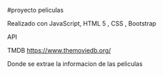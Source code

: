 #proyecto peliculas 

Realizado con JavaScript, HTML 5 , CSS , Bootstrap 

API 

TMDB 
https://www.themoviedb.org/

Donde se extrae la informacion de las peliculas 